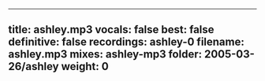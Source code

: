 
---
title: ashley.mp3
vocals: false
best: false
definitive: false
recordings: ashley-0
filename: ashley.mp3
mixes: ashley-mp3
folder: 2005-03-26/ashley
weight: 0
---
